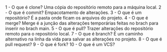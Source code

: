 1 - O que é clone?
Uma cópia do repositório remoto para a máquina local.
2 - O que é commit?
Empacotamento de alterações.
3 - O que é um repositório?
É a pasta onde ficam os arquivos do projeto.
4 - O que é merge?
Merge é a junção das alterações temporárias feitas no brach para inserir no brach main.
5 - O que é pull?
Trazer alterações do repositório remoto para o repositório local.
7 - O que é branch?
É um caminho alternativo na linha da vida para salvar as alterações no projeto.
8 - O que é pull request?
9 - O que é fork?
10 - O que é um VCS?